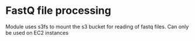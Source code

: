 # FastQ file processing  

Module uses s3fs to mount the s3 bucket for reading of fastq files. Can only be used on EC2 instances